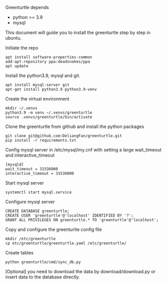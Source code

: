 
Greenturtle depends
- python >= 3.9
- mysql

This document will guide you to install the greenturtle step by step in ubuntu.

Initiate the repo

```
apt install software-properties-common
add-apt-repository ppa:deadsnakes/ppa
apt update
```

Install the python3.9, mysql and git.

```
apt install mysql-server git
apt-get install python3.9 python3.9-venv
```

Create the virtual environment
```
mkdir ~/.venvs
python3.9 -m venv ~/.venvs/greenturtle
source .venvs/greenturtle/bin/activate
```

Clone the greenturtle from github and install the python packages

```
git clone git@github.com:DeliangFan/greenturtle.git
pip install -r requirements.txt
```

Config mysql server in /etc/mysql/my.cnf with setting a large wait_timeout and interactive_timeout

```
[mysqld]
wait_timeout = 31536000
interactive_timeout = 31536000
```

Start mysql server

```
systemctl start mysql.service
```

Configure mysql server

```
CREATE DATABASE greenturtle;
CREATE USER 'greenturtle'@'localhost' IDENTIFIED BY '?';
GRANT ALL PRIVILEGES ON greenturtle.* TO 'greenturtle'@'localhost';
```

Copy and configure the greenturlte config file

```
mkdir /etc/greenturtle
cp etc/greenturtle/greenturtle.yaml /etc/greenturtle/
```

Create tables

```
python greenturtle/cmd/sync_db.py
```

[Optional] you need to download the data by download/download.py or insert data to the database directly.